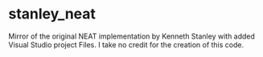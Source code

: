 # stanley_neat
Mirror of the original NEAT implementation by Kenneth Stanley with added Visual Studio project Files. I take no credit for the creation of this code.
